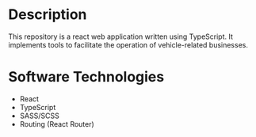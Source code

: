 # Description

This repository is a react web application written using TypeScript. It implements tools to facilitate the operation of vehicle-related businesses.

# Software Technologies

- React
- TypeScript
- SASS/SCSS
- Routing (React Router)
